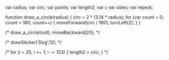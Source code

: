 var radius;
var circ;
var points;
var length2;
var i;
var sides;
var repeat;

function draw_a_circle(radius) {
  circ = 2 * (3.14 * radius);
  for (var count = 0; count < 180; count++) {
      moveForward(circ / 180);
    turnLeft(2);
  }
}

/*
draw_a_circle(null);
moveBackward(20);
*/

/*
drawSticker('Dog',12);
*/

/*
for (i = 25; i >= 1; i -= 123) {
  length2 = circ;
}
*/

